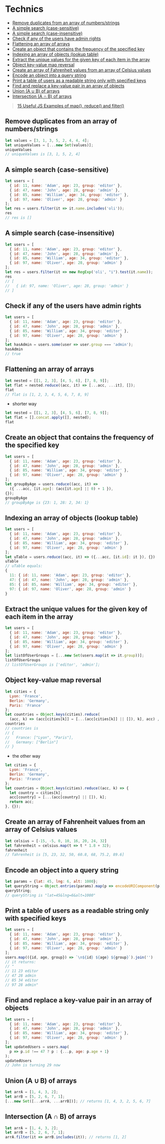 # Technics

* [Remove duplicates from an array of numbers/strings](#remove-duplicates-from-an-array-of-numbersstrings)
* [A simple search (case-sensitive)](#a-simple-search-case-sensitive)
* [A simple search (case-insensitive)](#a-simple-search-case-insensitive)
* [Check if any of the users have admin rights](#check-if-any-of-the-users-have-admin-rights)
* [Flattening an array of arrays](#flattening-an-array-of-arrays)
* [Create an object that contains the frequency of the specified key](#create-an-object-that-contains-the-frequency-of-the-specified-key)
* [Indexing an array of objects (lookup table)](#indexing-an-array-of-objects-lookup-table)
* [Extract the unique values for the given key of each item in the array](#extract-the-unique-values-for-the-given-key-of-each-item-in-the-array)
* [Object key-value map reversal](#object-key-value-map-reversal)
* [Create an array of Fahrenheit values from an array of Celsius values](#create-an-array-of-fahrenheit-values-from-an-array-of-celsius-values)
* [Encode an object into a query string](#encode-an-object-into-a-query-string)
* [Print a table of users as a readable string only with specified keys](#print-a-table-of-users-as-a-readable-string-only-with-specified-keys)
* [Find and replace a key-value pair in an array of objects](#find-and-replace-a-key-value-pair-in-an-array-of-objects)
* [Union (A ∪ B) of arrays](#union-a--b-of-arrays)
* [Intersection (A ∩ B) of arrays](#intersection-a--b-of-arrays)

> [15 Useful JS Examples of map(), reduce() and filter()](https://medium.com/@alex.permyakov/15-useful-javascript-examples-of-map-reduce-and-filter-74cbbb5e0a1f)

## Remove duplicates from an array of numbers/strings
```javascript
let values = [3, 1, 3, 5, 2, 4, 4, 4];
let uniqueValues = [...new Set(values)];
uniqueValues
// uniqueValues is [3, 1, 5, 2, 4]
```

## A simple search (case-sensitive)
```javascript
let users = [
  { id: 11, name: 'Adam', age: 23, group: 'editor' },
  { id: 47, name: 'John', age: 28, group: 'admin' },
  { id: 85, name: 'William', age: 34, group: 'editor' },
  { id: 97, name: 'Oliver', age: 28, group: 'admin' }
];
let res = users.filter(it => it.name.includes('oli'));
res
// res is []
```

## A simple search (case-insensitive)
```javascript
let users = [
  { id: 11, name: 'Adam', age: 23, group: 'editor' },
  { id: 47, name: 'John', age: 28, group: 'admin' },
  { id: 85, name: 'William', age: 34, group: 'editor' },
  { id: 97, name: 'Oliver', age: 28, group: 'admin' }
];
let res = users.filter(it => new RegExp('oli', "i").test(it.name));
res
// [
//   { id: 97, name: 'Oliver', age: 28, group: 'admin' }
// ]
```

## Check if any of the users have admin rights
```javascript
let users = [
  { id: 11, name: 'Adam', age: 23, group: 'editor' },
  { id: 47, name: 'John', age: 28, group: 'admin' },
  { id: 85, name: 'William', age: 34, group: 'editor' },
  { id: 97, name: 'Oliver', age: 28, group: 'admin' }
];
let hasAdmin = users.some(user => user.group === 'admin');
hasAdmin
// true
```

## Flattening an array of arrays
```javascript
let nested = [[1, 2, 3], [4, 5, 6], [7, 8, 9]];
let flat = nested.reduce((acc, it) => [...acc, ...it], []);
flat
// flat is [1, 2, 3, 4, 5, 6, 7, 8, 9]
```
* shorter way
```javascript
let nested = [[1, 2, 3], [4, 5, 6], [7, 8, 9]];
let flat = [].concat.apply([], nested);
flat
```

## Create an object that contains the frequency of the specified key
```javascript
let users = [
  { id: 11, name: 'Adam', age: 23, group: 'editor' },
  { id: 47, name: 'John', age: 28, group: 'admin' },
  { id: 85, name: 'William', age: 34, group: 'editor' },
  { id: 97, name: 'Oliver', age: 28, group: 'admin' }
];
let groupByAge = users.reduce((acc, it) =>
  ({ ...acc, [it.age]: (acc[it.age] || 0) + 1 }),
{});
groupByAge
// groupByAge is {23: 1, 28: 2, 34: 1}
```

## Indexing an array of objects (lookup table)
```javascript
let users = [
  { id: 11, name: 'Adam', age: 23, group: 'editor' },
  { id: 47, name: 'John', age: 28, group: 'admin' },
  { id: 85, name: 'William', age: 34, group: 'editor' },
  { id: 97, name: 'Oliver', age: 28, group: 'admin' }
];
let uTable = users.reduce((acc, it) => ({...acc, [it.id]: it }), {})
uTable
// uTable equals:
{
  11: { id: 11, name: 'Adam', age: 23, group: 'editor' },
  47: { id: 47, name: 'John', age: 28, group: 'admin' },
  85: { id: 85, name: 'William', age: 34, group: 'editor' },
  97: { id: 97, name: 'Oliver', age: 28, group: 'admin' }
}
```

## Extract the unique values for the given key of each item in the array
```javascript
let users = [
  { id: 11, name: 'Adam', age: 23, group: 'editor' },
  { id: 47, name: 'John', age: 28, group: 'admin' },
  { id: 85, name: 'William', age: 34, group: 'editor' },
  { id: 97, name: 'Oliver', age: 28, group: 'admin' }
];
let listOfUserGroups = [...new Set(users.map(it => it.group))];
listOfUserGroups
// listOfUserGroups is ['editor', 'admin'];
```

## Object key-value map reversal
```javascript
let cities = {
  Lyon: 'France',
  Berlin: 'Germany',
  Paris: 'France'
};
let countries = Object.keys(cities).reduce(
  (acc, k) => (acc[cities[k]] = [...(acc[cities[k]] || []), k], acc) , {});
countries
// countries is
// {
//   France: ["Lyon", "Paris"],
//   Germany: ["Berlin"]
// }
```
* the other way
```javascript
let cities = {
  Lyon: 'France',
  Berlin: 'Germany',
  Paris: 'France'
};
let countries = Object.keys(cities).reduce((acc, k) => {
  let country = cities[k];
  acc[country] = [...(acc[country] || []), k];
  return acc;
}, {});
```
## Create an array of Fahrenheit values from an array of Celsius values
```javascript
let celsius = [-15, -5, 0, 10, 16, 20, 24, 32]
let fahrenheit = celsius.map(t => t * 1.8 + 32);
fahrenheit
// fahrenheit is [5, 23, 32, 50, 60.8, 68, 75.2, 89.6]
```

## Encode an object into a query string
```javascript
let params = {lat: 45, lng: 6, alt: 1000};
let queryString = Object.entries(params).map(p => encodeURIComponent(p[0]) + '=' + encodeURIComponent(p[1])).join('&');
queryString;
// queryString is "lat=45&lng=6&alt=1000"
```

## Print a table of users as a readable string only with specified keys
```javascript
let users = [
  { id: 11, name: 'Adam', age: 23, group: 'editor' },
  { id: 47, name: 'John', age: 28, group: 'admin' },
  { id: 85, name: 'William', age: 34, group: 'editor' },
  { id: 97, name: 'Oliver', age: 28, group: 'admin' }
];
users.map(({id, age, group}) => `\n${id} ${age} ${group}`).join('')
// it returns:
// "
// 11 23 editor
// 47 28 admin
// 85 34 editor
// 97 28 admin"
```

## Find and replace a key-value pair in an array of objects
```javascript
let users = [
  { id: 11, name: 'Adam', age: 23, group: 'editor' },
  { id: 47, name: 'John', age: 28, group: 'admin' },
  { id: 85, name: 'William', age: 34, group: 'editor' },
  { id: 97, name: 'Oliver', age: 28, group: 'admin' }
];
let updatedUsers = users.map(
  p => p.id !== 47 ? p : {...p, age: p.age + 1}
);
updatedUsers
// John is turning 29 now
```

## Union (A ∪ B) of arrays
```javascript
let arrA = [1, 4, 3, 2];
let arrB = [5, 2, 6, 7, 1];
[...new Set([...arrA, ...arrB])]; // returns [1, 4, 3, 2, 5, 6, 7]
```

## Intersection (A ∩ B) of arrays
```javascript
let arrA = [1, 4, 3, 2];
let arrB = [5, 2, 6, 7, 1];
arrA.filter(it => arrB.includes(it)); // returns [1, 2]
```